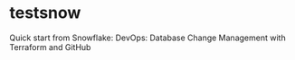 # testsnow

Quick start from Snowflake: DevOps: Database Change Management with Terraform and GitHub
